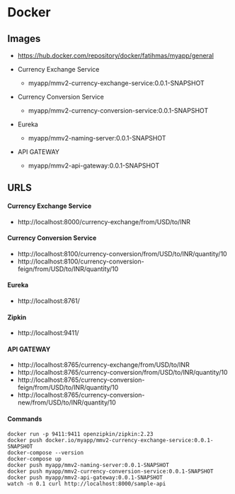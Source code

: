 # Docker

## Images

- https://hub.docker.com/repository/docker/fatihmas/myapp/general

  
- Currency Exchange Service 
	- myapp/mmv2-currency-exchange-service:0.0.1-SNAPSHOT
- Currency Conversion Service
	- myapp/mmv2-currency-conversion-service:0.0.1-SNAPSHOT
- Eureka
	- myapp/mmv2-naming-server:0.0.1-SNAPSHOT
- API GATEWAY
	- myapp/mmv2-api-gateway:0.0.1-SNAPSHOT

## URLS

#### Currency Exchange Service
- http://localhost:8000/currency-exchange/from/USD/to/INR

#### Currency Conversion Service
- http://localhost:8100/currency-conversion/from/USD/to/INR/quantity/10
- http://localhost:8100/currency-conversion-feign/from/USD/to/INR/quantity/10

#### Eureka
- http://localhost:8761/

#### Zipkin
- http://localhost:9411/

#### API GATEWAY
- http://localhost:8765/currency-exchange/from/USD/to/INR
- http://localhost:8765/currency-conversion/from/USD/to/INR/quantity/10
- http://localhost:8765/currency-conversion-feign/from/USD/to/INR/quantity/10
- http://localhost:8765/currency-conversion-new/from/USD/to/INR/quantity/10

#### Commands
```
docker run -p 9411:9411 openzipkin/zipkin:2.23
docker push docker.io/myapp/mmv2-currency-exchange-service:0.0.1-SNAPSHOT
docker-compose --version
docker-compose up
docker push myapp/mmv2-naming-server:0.0.1-SNAPSHOT
docker push myapp/mmv2-currency-conversion-service:0.0.1-SNAPSHOT
docker push myapp/mmv2-api-gateway:0.0.1-SNAPSHOT
watch -n 0.1 curl http://localhost:8000/sample-api
```
